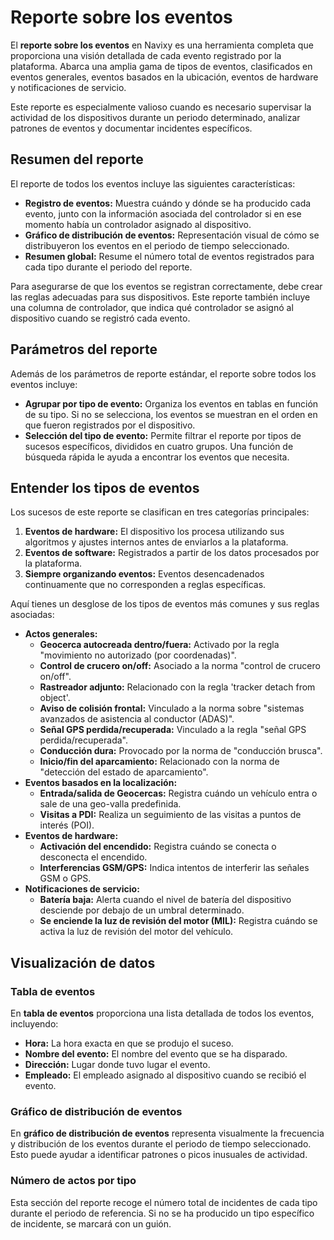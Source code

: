 # Reporte sobre los eventos

El **reporte sobre los eventos** en Navixy es una herramienta completa que proporciona una visión detallada de cada evento registrado por la plataforma. Abarca una amplia gama de tipos de eventos, clasificados en eventos generales, eventos basados en la ubicación, eventos de hardware y notificaciones de servicio.

Este reporte es especialmente valioso cuando es necesario supervisar la actividad de los dispositivos durante un periodo determinado, analizar patrones de eventos y documentar incidentes específicos.

## Resumen del reporte

El reporte de todos los eventos incluye las siguientes características:

- **Registro de eventos:** Muestra cuándo y dónde se ha producido cada evento, junto con la información asociada del controlador si en ese momento había un controlador asignado al dispositivo.
- **Gráfico de distribución de eventos:** Representación visual de cómo se distribuyeron los eventos en el periodo de tiempo seleccionado.
- **Resumen global:** Resume el número total de eventos registrados para cada tipo durante el periodo del reporte.

Para asegurarse de que los eventos se registran correctamente, debe crear las reglas adecuadas para sus dispositivos. Este reporte también incluye una columna de controlador, que indica qué controlador se asignó al dispositivo cuando se registró cada evento.

## Parámetros del reporte

Además de los parámetros de reporte estándar, el reporte sobre todos los eventos incluye:

- **Agrupar por tipo de evento:** Organiza los eventos en tablas en función de su tipo. Si no se selecciona, los eventos se muestran en el orden en que fueron registrados por el dispositivo.
- **Selección del tipo de evento:** Permite filtrar el reporte por tipos de sucesos específicos, divididos en cuatro grupos. Una función de búsqueda rápida le ayuda a encontrar los eventos que necesita.

## Entender los tipos de eventos

Los sucesos de este reporte se clasifican en tres categorías principales:

1. **Eventos de hardware:** El dispositivo los procesa utilizando sus algoritmos y ajustes internos antes de enviarlos a la plataforma.
2. **Eventos de software:** Registrados a partir de los datos procesados por la plataforma.
3. **Siempre organizando eventos:** Eventos desencadenados continuamente que no corresponden a reglas específicas.

Aquí tienes un desglose de los tipos de eventos más comunes y sus reglas asociadas:

- **Actos generales:**
  - **Geocerca autocreada dentro/fuera:** Activado por la regla "movimiento no autorizado (por coordenadas)".
  - **Control de crucero on/off:** Asociado a la norma "control de crucero on/off".
  - **Rastreador adjunto:** Relacionado con la regla 'tracker detach from object'.
  - **Aviso de colisión frontal:** Vinculado a la norma sobre "sistemas avanzados de asistencia al conductor (ADAS)".
  - **Señal GPS perdida/recuperada:** Vinculado a la regla "señal GPS perdida/recuperada".
  - **Conducción dura:** Provocado por la norma de "conducción brusca".
  - **Inicio/fin del aparcamiento:** Relacionado con la norma de "detección del estado de aparcamiento".
- **Eventos basados en la localización:**
  - **Entrada/salida de Geocercas:** Registra cuándo un vehículo entra o sale de una geo-valla predefinida.
  - **Visitas a PDI:** Realiza un seguimiento de las visitas a puntos de interés (POI).
- **Eventos de hardware:**
  - **Activación del encendido:** Registra cuándo se conecta o desconecta el encendido.
  - **Interferencias GSM/GPS:** Indica intentos de interferir las señales GSM o GPS.
- **Notificaciones de servicio:**
  - **Batería baja:** Alerta cuando el nivel de batería del dispositivo desciende por debajo de un umbral determinado.
  - **Se enciende la luz de revisión del motor (MIL):** Registra cuándo se activa la luz de revisión del motor del vehículo.

## Visualización de datos

### Tabla de eventos

En **tabla de eventos** proporciona una lista detallada de todos los eventos, incluyendo:

- **Hora:** La hora exacta en que se produjo el suceso.
- **Nombre del evento:** El nombre del evento que se ha disparado.
- **Dirección:** Lugar donde tuvo lugar el evento.
- **Empleado:** El empleado asignado al dispositivo cuando se recibió el evento.

### Gráfico de distribución de eventos

En **gráfico de distribución de eventos** representa visualmente la frecuencia y distribución de los eventos durante el periodo de tiempo seleccionado. Esto puede ayudar a identificar patrones o picos inusuales de actividad.

### Número de actos por tipo

Esta sección del reporte recoge el número total de incidentes de cada tipo durante el periodo de referencia. Si no se ha producido un tipo específico de incidente, se marcará con un guión.